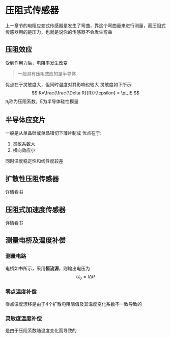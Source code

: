 # 压阻式传感器
上一章节的电阻应变式传感器是发生了弯曲，靠这个弯曲量来进行测量，而压阻式传感器用的是压力，也就是说你的传感器不会发生弯曲
## 压阻效应
受到作用力后，电阻率发生改变
>一般具有压阻效应的是半导体

优点在于灵敏度大，但同时温度对其影响也较大
灵敏度如下所示:
$$
K=\frac{\frac{\Delta R}{R}}{\epsilon} = \pi_lE
$$
$\pi_l$称为压阻系数，E为半导体硅性模量
## 半导体应变片
一般是从单晶硅或单晶锗切下薄片制成
优点在于:
1. 灵敏系数大
2. 横向效应小

同时温度稳定性和线性度较差
## 扩散性压阻传感器
详情看书
## 压阻式加速度传感器
详情看书
## 测量电桥及温度补偿
### 测量电路
电桥如书所示，采用**恒流源**，则输出电压为
$$
U_0 = I\Delta R
$$
### 零点温度补偿
零点温度漂移是由于4个扩散电阻阻值及其温度变化系数不一致导致的
### 灵敏度温度补偿
是由于压阻系数随温度变化而导致的